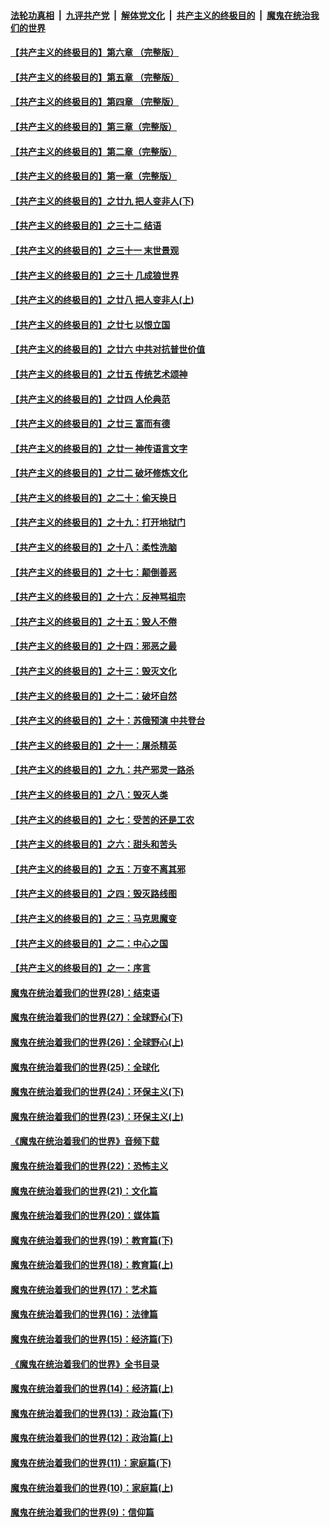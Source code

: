 ####  [法轮功真相](../../../../basic/blob/master/README.md?t=05050431) &nbsp;|&nbsp; [九评共产党](../../../../9ping.md/blob/master/README.md?t=05050431) &nbsp;|&nbsp; [解体党文化](../../../../jtdwh.md/blob/master/README.md?t=05050431)  &nbsp;|&nbsp; [共产主义的终极目的](../../../../gczydzjmd.md/blob/master/README.md?t=05050431) &nbsp;|&nbsp; [魔鬼在统治我们的世界](../../../../mgztzwmdsj.md/blob/master/README.md?t=05050431) 

#### [【共产主义的终极目的】第六章 （完整版）](../pages/nsc422/n11428913.md?t=05050431) 

#### [【共产主义的终极目的】第五章 （完整版）](../pages/nsc422/n11428912.md?t=05050431) 

#### [【共产主义的终极目的】第四章 （完整版）](../pages/nsc422/n11428907.md?t=05050431) 

#### [【共产主义的终极目的】第三章（完整版）](../pages/nsc422/n11428848.md?t=05050431) 

#### [【共产主义的终极目的】第二章（完整版）](../pages/nsc422/n11428831.md?t=05050431) 

#### [【共产主义的终极目的】第一章（完整版）](../pages/nsc422/n11417651.md?t=05050431) 

#### [【共产主义的终极目的】之廿九 把人变非人(下)](../pages/nsc422/n11344140.md?t=05050431) 

#### [【共产主义的终极目的】之三十二 结语](../pages/nsc422/n11360535.md?t=05050431) 

#### [【共产主义的终极目的】之三十一 末世景观](../pages/nsc422/n11351129.md?t=05050431) 

#### [【共产主义的终极目的】之三十 几成狼世界](../pages/nsc422/n11348280.md?t=05050431) 

#### [【共产主义的终极目的】之廿八 把人变非人(上)](../pages/nsc422/n11340492.md?t=05050431) 

#### [【共产主义的终极目的】之廿七 以恨立国](../pages/nsc422/n11336944.md?t=05050431) 

#### [【共产主义的终极目的】之廿六 中共对抗普世价值](../pages/nsc422/n11324785.md?t=05050431) 

#### [【共产主义的终极目的】之廿五 传统艺术颂神](../pages/nsc422/n11296396.md?t=05050431) 

#### [【共产主义的终极目的】之廿四 人伦典范](../pages/nsc422/n11296397.md?t=05050431) 

#### [【共产主义的终极目的】之廿三 富而有德](../pages/nsc422/n11283598.md?t=05050431) 

#### [【共产主义的终极目的】之廿一 神传语言文字](../pages/nsc422/n11263265.md?t=05050431) 

#### [【共产主义的终极目的】之廿二 破坏修炼文化](../pages/nsc422/n11245728.md?t=05050431) 

#### [【共产主义的终极目的】之二十：偷天换日](../pages/nsc422/n11238846.md?t=05050431) 

#### [【共产主义的终极目的】之十九：打开地狱门](../pages/nsc422/n11206376.md?t=05050431) 

#### [【共产主义的终极目的】之十八：柔性洗脑](../pages/nsc422/n11199994.md?t=05050431) 

#### [【共产主义的终极目的】之十七：颠倒善恶](../pages/nsc422/n11179782.md?t=05050431) 

#### [【共产主义的终极目的】之十六：反神骂祖宗](../pages/nsc422/n11166798.md?t=05050431) 

#### [【共产主义的终极目的】之十五：毁人不倦](../pages/nsc422/n11166792.md?t=05050431) 

#### [【共产主义的终极目的】之十四：邪恶之最](../pages/nsc422/n11150249.md?t=05050431) 

#### [【共产主义的终极目的】之十三：毁灭文化](../pages/nsc422/n11135227.md?t=05050431) 

#### [【共产主义的终极目的】之十二：破坏自然](../pages/nsc422/n11135214.md?t=05050431) 

#### [【共产主义的终极目的】之十：苏俄预演 中共登台](../pages/nsc422/n11118424.md?t=05050431) 

#### [【共产主义的终极目的】之十一：屠杀精英](../pages/nsc422/n11118442.md?t=05050431) 

#### [【共产主义的终极目的】之九：共产邪灵一路杀](../pages/nsc422/n11114139.md?t=05050431) 

#### [【共产主义的终极目的】之八：毁灭人类](../pages/nsc422/n11108503.md?t=05050431) 

#### [【共产主义的终极目的】之七：受苦的还是工农](../pages/nsc422/n11101809.md?t=05050431) 

#### [【共产主义的终极目的】之六：甜头和苦头](../pages/nsc422/n11096971.md?t=05050431) 

#### [【共产主义的终极目的】之五：万变不离其邪](../pages/nsc422/n11091285.md?t=05050431) 

#### [【共产主义的终极目的】之四：毁灭路线图](../pages/nsc422/n11086284.md?t=05050431) 

#### [【共产主义的终极目的】之三：马克思魔变](../pages/nsc422/n11061941.md?t=05050431) 

#### [【共产主义的终极目的】之二：中心之国](../pages/nsc422/n11047728.md?t=05050431) 

#### [【共产主义的终极目的】之一：序言](../pages/nsc422/n11086077.md?t=05050431) 

#### [魔鬼在统治着我们的世界(28)：结束语](../pages/nsc422/n10936246.md?t=05050431) 

#### [魔鬼在统治着我们的世界(27)：全球野心(下)](../pages/nsc422/n10928319.md?t=05050431) 

#### [魔鬼在统治着我们的世界(26)：全球野心(上)](../pages/nsc422/n10900318.md?t=05050431) 

#### [魔鬼在统治着我们的世界(25)：全球化](../pages/nsc422/n10788205.md?t=05050431) 

#### [魔鬼在统治着我们的世界(24)：环保主义(下)](../pages/nsc422/n10695307.md?t=05050431) 

#### [魔鬼在统治着我们的世界(23)：环保主义(上)](../pages/nsc422/n10688613.md?t=05050431) 

#### [《魔鬼在统治着我们的世界》音频下载](../pages/nsc422/n10635553.md?t=05050431) 

#### [魔鬼在统治着我们的世界(22)：恐怖主义](../pages/nsc422/n10614727.md?t=05050431) 

#### [魔鬼在统治着我们的世界(21)：文化篇](../pages/nsc422/n10597706.md?t=05050431) 

#### [魔鬼在统治着我们的世界(20)：媒体篇](../pages/nsc422/n10586579.md?t=05050431) 

#### [魔鬼在统治着我们的世界(19)：教育篇(下)](../pages/nsc422/n10564808.md?t=05050431) 

#### [魔鬼在统治着我们的世界(18)：教育篇(上)](../pages/nsc422/n10526970.md?t=05050431) 

#### [魔鬼在统治着我们的世界(17)：艺术篇](../pages/nsc422/n10499093.md?t=05050431) 

#### [魔鬼在统治着我们的世界(16)：法律篇](../pages/nsc422/n10485969.md?t=05050431) 

#### [魔鬼在统治着我们的世界(15)：经济篇(下)](../pages/nsc422/n10469975.md?t=05050431) 

#### [《魔鬼在统治着我们的世界》全书目录](../pages/nsc422/n10464261.md?t=05050431) 

#### [魔鬼在统治着我们的世界(14)：经济篇(上)](../pages/nsc422/n10457370.md?t=05050431) 

#### [魔鬼在统治着我们的世界(13)：政治篇(下)](../pages/nsc422/n10448270.md?t=05050431) 

#### [魔鬼在统治着我们的世界(12)：政治篇(上)](../pages/nsc422/n10444576.md?t=05050431) 

#### [魔鬼在统治着我们的世界(11)：家庭篇(下)](../pages/nsc422/n10440961.md?t=05050431) 

#### [魔鬼在统治着我们的世界(10)：家庭篇(上)](../pages/nsc422/n10435448.md?t=05050431) 

#### [魔鬼在统治着我们的世界(9)：信仰篇](../pages/nsc422/n10432159.md?t=05050431) 

